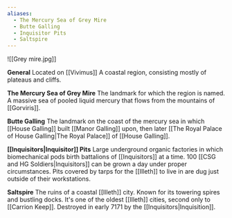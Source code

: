 ```yaml
---
aliases:
  - The Mercury Sea of Grey Mire
  - Butte Galling
  - Inquisitor Pits
  - Saltspire
---
```

![[Grey mire.jpg]]

**General**
Located on [[Vivimus]]
A coastal region, consisting mostly of plateaus and cliffs.

**The Mercury Sea of Grey Mire**
The landmark for which the region is named. A massive sea of pooled liquid mercury that flows from the mountains of [[Gorviris]]. 

**Butte Galling**
The landmark on the coast of the mercury sea in which [[House Galling]] built [[Manor Galling]] upon, then later [[The Royal Palace of House Galling|The Royal Palace]] of [[House Galling]].

**[[Inquisitors|Inquisitor]] Pits**
Large underground organic factories in which biomechanical pods birth battalions of [[Inquisitors]] at a time. 100 [[CSG and HG Soldiers|Inquisitors]] can be grown a day under proper circumstances. Pits covered by tarps for the [[Illeth]] to live in are dug just outside of their workstations. 

**Saltspire**
The ruins of a coastal [[Illeth]] city. Known for its towering spires and bustling docks. It's one of the oldest [[Illeth]] cities, second only to [[Carrion Keep]]. Destroyed in early 7171 by the [[Inquisitors|Inquisition]]. 